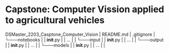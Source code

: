 # Capstone: Computer Vission applied to agricultural vehicles

DSMaster_2203_Casptone_Computer_Vision
|  README.md
|  .gitignore
|
└───notebooks
|   |   __init__.py
|   |   ...
|   |
└───input
|   |   __init__.py
|   |   ...
|   |
└───output
|   |   __init__.py
|   |   ...
|   |
└───models
|   |   __init__.py
|   |   ...
|   |
